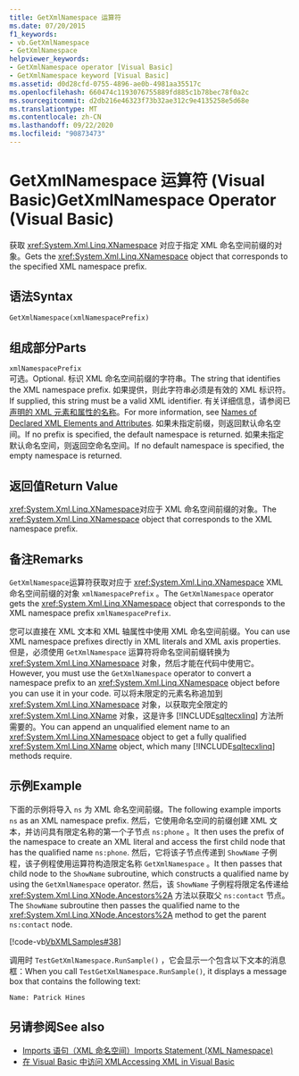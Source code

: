 ```yaml
---
title: GetXmlNamespace 运算符
ms.date: 07/20/2015
f1_keywords:
- vb.GetXmlNamespace
- GetXmlNamespace
helpviewer_keywords:
- GetXmlNamespace operator [Visual Basic]
- GetXmlNamespace keyword [Visual Basic]
ms.assetid: d0d28cfd-0755-4896-ae0b-4981aa35517c
ms.openlocfilehash: 660474c1193076755889fd885c1b78bec78f0a2c
ms.sourcegitcommit: d2db216e46323f73b32ae312c9e4135258e5d68e
ms.translationtype: MT
ms.contentlocale: zh-CN
ms.lasthandoff: 09/22/2020
ms.locfileid: "90873473"
---
```

# <a name="getxmlnamespace-operator-visual-basic"></a><span data-ttu-id="52def-102">GetXmlNamespace 运算符 (Visual Basic)</span><span class="sxs-lookup"><span data-stu-id="52def-102">GetXmlNamespace Operator (Visual Basic)</span></span>

<span data-ttu-id="52def-103">获取 <xref:System.Xml.Linq.XNamespace> 对应于指定 XML 命名空间前缀的对象。</span><span class="sxs-lookup"><span data-stu-id="52def-103">Gets the <xref:System.Xml.Linq.XNamespace> object that corresponds to the specified XML namespace prefix.</span></span>  
  
## <a name="syntax"></a><span data-ttu-id="52def-104">语法</span><span class="sxs-lookup"><span data-stu-id="52def-104">Syntax</span></span>  
  
```vb  
GetXmlNamespace(xmlNamespacePrefix)  
```  
  
## <a name="parts"></a><span data-ttu-id="52def-105">组成部分</span><span class="sxs-lookup"><span data-stu-id="52def-105">Parts</span></span>  

 `xmlNamespacePrefix`  
 <span data-ttu-id="52def-106">可选。</span><span class="sxs-lookup"><span data-stu-id="52def-106">Optional.</span></span> <span data-ttu-id="52def-107">标识 XML 命名空间前缀的字符串。</span><span class="sxs-lookup"><span data-stu-id="52def-107">The string that identifies the XML namespace prefix.</span></span> <span data-ttu-id="52def-108">如果提供，则此字符串必须是有效的 XML 标识符。</span><span class="sxs-lookup"><span data-stu-id="52def-108">If supplied, this string must be a valid XML identifier.</span></span> <span data-ttu-id="52def-109">有关详细信息，请参阅已 [声明的 XML 元素和属性的名称](../../programming-guide/language-features/xml/names-of-declared-xml-elements-and-attributes.md)。</span><span class="sxs-lookup"><span data-stu-id="52def-109">For more information, see [Names of Declared XML Elements and Attributes](../../programming-guide/language-features/xml/names-of-declared-xml-elements-and-attributes.md).</span></span> <span data-ttu-id="52def-110">如果未指定前缀，则返回默认命名空间。</span><span class="sxs-lookup"><span data-stu-id="52def-110">If no prefix is specified, the default namespace is returned.</span></span> <span data-ttu-id="52def-111">如果未指定默认命名空间，则返回空命名空间。</span><span class="sxs-lookup"><span data-stu-id="52def-111">If no default namespace is specified, the empty namespace is returned.</span></span>  
  
## <a name="return-value"></a><span data-ttu-id="52def-112">返回值</span><span class="sxs-lookup"><span data-stu-id="52def-112">Return Value</span></span>  

 <span data-ttu-id="52def-113"><xref:System.Xml.Linq.XNamespace>对应于 XML 命名空间前缀的对象。</span><span class="sxs-lookup"><span data-stu-id="52def-113">The <xref:System.Xml.Linq.XNamespace> object that corresponds to the XML namespace prefix.</span></span>  
  
## <a name="remarks"></a><span data-ttu-id="52def-114">备注</span><span class="sxs-lookup"><span data-stu-id="52def-114">Remarks</span></span>  

 <span data-ttu-id="52def-115">`GetXmlNamespace`运算符获取对应于 <xref:System.Xml.Linq.XNamespace> XML 命名空间前缀的对象 `xmlNamespacePrefix` 。</span><span class="sxs-lookup"><span data-stu-id="52def-115">The `GetXmlNamespace` operator gets the <xref:System.Xml.Linq.XNamespace> object that corresponds to the XML namespace prefix `xmlNamespacePrefix`.</span></span>  
  
 <span data-ttu-id="52def-116">您可以直接在 XML 文本和 XML 轴属性中使用 XML 命名空间前缀。</span><span class="sxs-lookup"><span data-stu-id="52def-116">You can use XML namespace prefixes directly in XML literals and XML axis properties.</span></span> <span data-ttu-id="52def-117">但是，必须使用 `GetXmlNamespace` 运算符将命名空间前缀转换为 <xref:System.Xml.Linq.XNamespace> 对象，然后才能在代码中使用它。</span><span class="sxs-lookup"><span data-stu-id="52def-117">However, you must use the `GetXmlNamespace` operator to convert a namespace prefix to an <xref:System.Xml.Linq.XNamespace> object before you can use it in your code.</span></span> <span data-ttu-id="52def-118">可以将未限定的元素名称追加到 <xref:System.Xml.Linq.XNamespace> 对象，以获取完全限定的 <xref:System.Xml.Linq.XName> 对象，这是许多 [!INCLUDE[sqltecxlinq](~/includes/sqltecxlinq-md.md)] 方法所需要的。</span><span class="sxs-lookup"><span data-stu-id="52def-118">You can append an unqualified element name to an <xref:System.Xml.Linq.XNamespace> object to get a fully qualified <xref:System.Xml.Linq.XName> object, which many [!INCLUDE[sqltecxlinq](~/includes/sqltecxlinq-md.md)] methods require.</span></span>  
  
## <a name="example"></a><span data-ttu-id="52def-119">示例</span><span class="sxs-lookup"><span data-stu-id="52def-119">Example</span></span>  

 <span data-ttu-id="52def-120">下面的示例将导入 `ns` 为 XML 命名空间前缀。</span><span class="sxs-lookup"><span data-stu-id="52def-120">The following example imports `ns` as an XML namespace prefix.</span></span> <span data-ttu-id="52def-121">然后，它使用命名空间的前缀创建 XML 文本，并访问具有限定名称的第一个子节点 `ns:phone` 。</span><span class="sxs-lookup"><span data-stu-id="52def-121">It then uses the prefix of the namespace to create an XML literal and access the first child node that has the qualified name `ns:phone`.</span></span> <span data-ttu-id="52def-122">然后，它将该子节点传递到 `ShowName` 子例程，该子例程使用运算符构造限定名称 `GetXmlNamespace` 。</span><span class="sxs-lookup"><span data-stu-id="52def-122">It then passes that child node to the `ShowName` subroutine, which constructs a qualified name by using the `GetXmlNamespace` operator.</span></span> <span data-ttu-id="52def-123">然后，该 `ShowName` 子例程将限定名传递给 <xref:System.Xml.Linq.XNode.Ancestors%2A> 方法以获取父 `ns:contact` 节点。</span><span class="sxs-lookup"><span data-stu-id="52def-123">The `ShowName` subroutine then passes the qualified name to the <xref:System.Xml.Linq.XNode.Ancestors%2A> method to get the parent `ns:contact` node.</span></span>  
  
 [!code-vb[VbXMLSamples#38](~/samples/snippets/visualbasic/VS_Snippets_VBCSharp/VbXMLSamples/VB/GetXmlNamespace.vb#38)]  
  
 <span data-ttu-id="52def-124">调用时 `TestGetXmlNamespace.RunSample()` ，它会显示一个包含以下文本的消息框：</span><span class="sxs-lookup"><span data-stu-id="52def-124">When you call `TestGetXmlNamespace.RunSample()`, it displays a message box that contains the following text:</span></span>  
  
 `Name: Patrick Hines`  
  
## <a name="see-also"></a><span data-ttu-id="52def-125">另请参阅</span><span class="sxs-lookup"><span data-stu-id="52def-125">See also</span></span>

- [<span data-ttu-id="52def-126">Imports 语句（XML 命名空间）</span><span class="sxs-lookup"><span data-stu-id="52def-126">Imports Statement (XML Namespace)</span></span>](../statements/imports-statement-xml-namespace.md)
- [<span data-ttu-id="52def-127">在 Visual Basic 中访问 XML</span><span class="sxs-lookup"><span data-stu-id="52def-127">Accessing XML in Visual Basic</span></span>](../../programming-guide/language-features/xml/accessing-xml.md)

